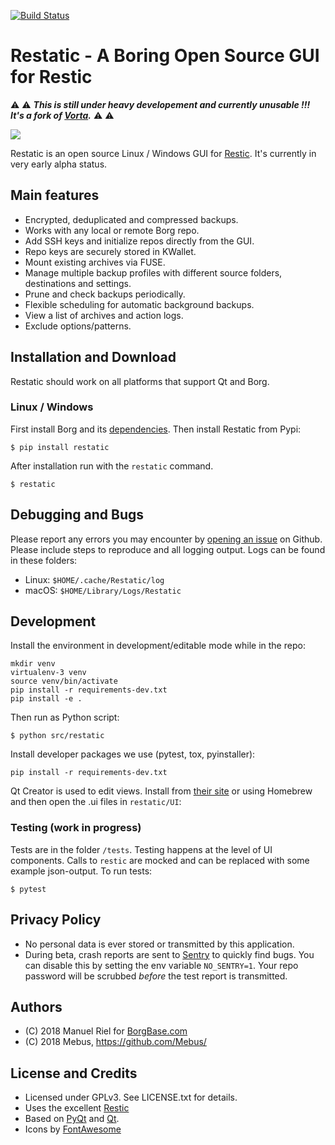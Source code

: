 [![Build Status](https://travis-ci.org/Mebus/restatic.svg?branch=master)](https://travis-ci.org/Mebus/restatic)

# Restatic - A Boring Open Source GUI for Restic

:warning: :warning: ***This is still under heavy developement and currently unusable !!! It's a fork of [Vorta](https://github.com/borgbase/vorta).*** :warning: :warning:

![](https://i.imgur.com/T5lly19.png)

Restatic is an open source Linux / Windows GUI for [Restic](https://restic.net). It's currently in very early alpha status. 

## Main features

- Encrypted, deduplicated and compressed backups.
- Works with any local or remote Borg repo. 
- Add SSH keys and initialize repos directly from the GUI.
- Repo keys are securely stored in KWallet.
- Mount existing archives via FUSE.
- Manage multiple backup profiles with different source folders, destinations and settings.
- Prune and check backups periodically.
- Flexible scheduling for automatic background backups.
- View a list of archives and action logs.
- Exclude options/patterns.

## Installation and Download
Restatic should work on all platforms that support Qt and Borg. 

### Linux / Windows
First install Borg and its [dependencies](https://restic.net/). Then install Restatic from Pypi:
```
$ pip install restatic
```

After installation run with the `restatic` command.
```
$ restatic
```

## Debugging and Bugs
Please report any errors you may encounter by [opening an issue](https://github.com/Mebus/restatic/issues) on Github. Please include steps to reproduce and all logging output. Logs can be found in these folders:

- Linux: `$HOME/.cache/Restatic/log`
- macOS: `$HOME/Library/Logs/Restatic`

## Development

Install the environment in development/editable mode while in the repo:

```
mkdir venv
virtualenv-3 venv
source venv/bin/activate
pip install -r requirements-dev.txt
pip install -e .
```

Then run as Python script:
```
$ python src/restatic
```

Install developer packages we use (pytest, tox, pyinstaller):
```
pip install -r requirements-dev.txt
```

Qt Creator is used to edit views. Install from [their site](https://www.qt.io/download) or using Homebrew and then open the .ui files in `restatic/UI`:

### Testing (work in progress)

Tests are in the folder `/tests`. Testing happens at the level of UI components. Calls to `restic` are mocked and can be replaced with some example json-output. To run tests:
```
$ pytest
```

## Privacy Policy
- No personal data is ever stored or transmitted by this application.
- During beta, crash reports are sent to [Sentry](https://sentry.io) to quickly find bugs. You can disable this by setting the env variable `NO_SENTRY=1`. Your repo password will be scrubbed *before* the test report is transmitted.

## Authors
 - (C) 2018 Manuel Riel for [BorgBase.com](https://www.borgbase.com)
 - (C) 2018 Mebus, https://github.com/Mebus/

## License and Credits
- Licensed under GPLv3. See LICENSE.txt for details.
- Uses the excellent [Restic](https://restic.net/)
- Based on [PyQt](https://riverbankcomputing.com/software/pyqt/intro) and [Qt](https://www.qt.io).
- Icons by [FontAwesome](https://fontawesome.com)

